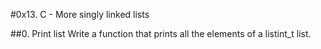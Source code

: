#0x13. C - More singly linked lists

##0. Print list
Write a function that prints all the elements of a listint_t list.
